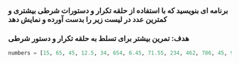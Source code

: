 ### برنامه ای بنویسید که با استفاده از حلقه تکرار و دستورات شرطی بیشتری و کمترین عدد در لیست زیر را بدست آورده و نمایش دهد
### هدف: تمرین بیشتر برای تسلط به حلقه تکرار و دستور شرطی
```Python
numbers = [15, 65, 45, 12.5, 34, 654, 6.45, 71.55, 234, 462, 786, 45, 980, 145]
```